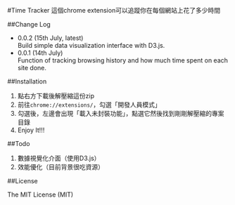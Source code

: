 #Time Tracker 
這個chrome extension可以追蹤你在每個網站上花了多少時間

##Change Log
- 0.0.2 (15th July, latest) <br>Build simple data visualization interface with D3.js.
- 0.0.1 (14th July) <br> Function of tracking browsing history and how much time spent on each site done.



##Installation
1. 點右方下載後解壓縮這份zip 
2. 前往`chrome://extensions/`，勾選「開發人員模式」
3. 勾選後，左邊會出現「載入未封裝功能」，點選它然後找到剛剛解壓縮的專案目錄
4. Enjoy It!!!

##Todo
1. 數據視覺化介面（使用D3.js）
2. 效能優化（目前背景很吃資源）


##License

The MIT License (MIT)

